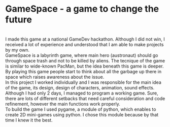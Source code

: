 <h1> GameSpace - a game to change the future </h1>
<br> 
I made this game at a national GameDev hackathon. Although I did not win, I received a lot of experience and understood that I am able to make projects by my own. 
<br> 
GameSpace is a labyrinth game, where main hero (austronaut) should go through space trash and not to be killed by aliens. The tecnique of the game is similar to wide-known PacMan, but the idea beneath this game is deeper. By playing this game people start to think about all the garbage up there in space which raises awareness about the issue. 
<br>
In this project I worked individually and I was responsible for the main idea of the game, its design, design of characters, animation, sound effects. Although I had only 2 days, I managed to program a working game. Sure, there are lots of different setbacks that need careful consideration and code refinement, however the main functions work properly. 
<br> 
To build the game I used pygame, a module of python, which enables to create 2D mini-games using python. I chose this module because by that time I knew it the best. 
